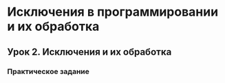 # Исключения в программировании и их обработка

## Урок 2. Исключения и их обработка

### Практическое задание
